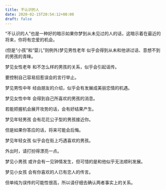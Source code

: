 ```yaml
---
title: 不认识的人
date: 2020-02-15T20:54:12+08:00
draft: false
---
```


“不认识的人”也是一种好的暗示如果你梦到从未见过的人的话，这暗示着在最近的将来，你将有恋爱的机会。

(但是“小孩”和“婴儿”则例外)梦见男性老年 似乎会得到从未和他讲过话、意想不到的男孩的青睐。

梦见女性老年 和不怎么样的男孩的关系，似乎会引起谣传。

要控制自己容易招惹误会的言行举止。

梦见男性中年 经由朋友的介绍，似乎会有发展成美丽恋情的机遇。

梦见女性中年 会得到自己所喜欢的男孩的消息。

若能把握机会展开攻势的话，会有好结果产生。

梦见年轻男孩 会有花花公子型的男孩接近你。

但是如果你答应的话，将来可能会后悔。

梦见年轻女孩 似乎会在街上巧遇喜欢的男孩。

外出时，请打扮得漂亮一点。

梦见小男孩 或许会有一见钟情发生，但可惜的是和他似乎无法顺利发展。

梦见小女孩 会有你喜欢的人已有恋人的传言。

但单纯为误传的可能性很高，所以请仔细去确认两者事实上的关系。

